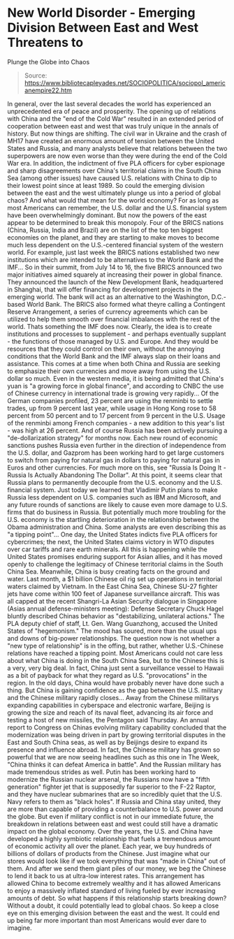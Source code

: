 # New World Disorder - Emerging Division Between East and West Threatens to 
Plunge the Globe into Chaos

> Source: https://www.bibliotecapleyades.net/SOCIOPOLITICA/sociopol_americanempire22.htm

In general, over the last several decades
the world has experienced an unprecedented era of peace and prosperity.
The opening up of relations with China and
the "end of the Cold War" resulted in an extended period of cooperation
between east and west that was truly unique in the annals of history.
But now things are shifting.
The
civil war in Ukraine and the crash of
MH17 have created an enormous amount of tension between the United
States and Russia, and many analysts believe that relations between the
two superpowers are now even worse than they were during the end of the
Cold War era.
In addition, the indictment of five PLA
officers for cyber espionage and sharp disagreements over China's
territorial claims in the South China Sea (among other issues) have
caused U.S. relations with China to dip to their lowest point since at
least 1989.
So could the emerging division between the
east and the west ultimately plunge us into a period of global chaos?
And what would that mean for the world economy?
For as long as most Americans can remember,
the U.S. dollar and the U.S. financial system have been overwhelmingly
dominant. But now the powers of the east appear to be determined to
break this monopoly.
Four of
the BRICS nations (China, Russia, India
and Brazil) are on the list of the top ten biggest economies on the
planet, and they are starting to make moves to become much less
dependent on the U.S.-centered financial system of the western world.
For example, just last week the BRICS
nations established
two new institutions which are intended to be alternatives to
the World Bank and the IMF...
So in their summit, from July 14 to 16,
the five BRICS announced two major initiatives
aimed squarely at increasing their
power in global finance.
They announced the launch of the New
Development Bank, headquartered in Shanghai, that will offer
financing for development projects in the emerging world. The bank
will act as an alternative to the
Washington, D.C.-based World Bank.
The BRICS also formed what theyre
calling a Contingent Reserve Arrangement, a series of currency
agreements which can be utilized to help them smooth over financial
imbalances with the rest of the world.
Thats something the IMF does now.
Clearly,
the idea is to create institutions
and processes to supplement - and perhaps eventually supplant - the
functions of those managed by U.S. and Europe.
And they would be resources that they
could control on their own, without the annoying conditions that
the World Bank and the IMF always
slap on their loans and assistance.
This comes at a time when both China and
Russia are seeking to emphasize their own currencies and move away from
using the U.S. dollar so much.
Even in the western media, it is being
admitted that China's yuan is "a
growing force in global finance", and according to CNBC
the use of Chinese currency in international trade is growing very
rapidly...
Of the German companies profiled, 23
percent are using the renminbi to settle trades, up from 9 percent
last year, while usage in Hong Kong rose to 58 percent from 50
percent and to 17 percent from 9 percent in the U.S.
Usage of the renminbi among French
companies - a new addition to this year's list - was high at 26
percent.
And of course Russia has been actively
pursuing a "de-dollarization strategy" for months now.
Each new round of economic sanctions pushes
Russia even further in the direction of independence from the U.S.
dollar, and Gazprom has been working hard to get large customers to
switch from paying for natural gas in dollars to paying for natural gas
in Euros and other currencies.
For much more on this, see "Russia
Is Doing It - Russia Is Actually Abandoning The Dollar".
At this point, it seems clear that Russia
plans to permanently decouple from the U.S. economy and the U.S.
financial system. Just today we learned that Vladimir Putin plans
to make Russia
less dependent on U.S. companies such as IBM and
Microsoft, and any future rounds of sanctions are likely to
cause even more damage to U.S. firms that do business in Russia.
But potentially much more troubling for the
U.S. economy is the startling deterioration in the relationship between
the Obama administration and China.
Some analysts are even describing this as "a
tipping point"...
One day, the United States indicts five
PLA officers for cybercrimes; the next, the United States claims
victory in WTO disputes over car tariffs and rare earth minerals.
All this is happening while the United
States promises enduring support for Asian allies, and it has moved
openly to challenge the legitimacy of Chinese territorial claims in
the South China Sea.
Meanwhile,
China is busy creating facts on the ground and
water.
Last month, a $1 billion Chinese oil rig
set up operations in territorial waters claimed by Vietnam. In the
East China Sea,
Chinese SU-27 fighter jets have come within
100 feet of Japanese surveillance aircraft.
This was all capped at the recent
Shangri-La Asian Security dialogue in Singapore (Asias annual
defense-ministers meeting): Defense Secretary Chuck Hagel bluntly
described Chinas behavior as "destabilizing, unilateral actions."
The PLA deputy chief of staff, Lt. Gen.
Wang Guanzhong, accused the United States of "hegemonism."
The mood has soured, more than the usual
ups and downs of big-power relationships. The question now is not
whether a "new type of relationship" is in the offing, but rather,
whether U.S.-Chinese relations have reached a tipping point.
Most Americans could not care less about
what China is doing in the South China Sea, but to the Chinese this is a
very, very big deal.
In fact, China just sent
a surveillance vessel to Hawaii as a bit of payback for what
they regard as U.S. "provocations" in the region. In the old days, China
would have probably never have done such a thing.
But China is gaining confidence as the gap
between the U.S. military and the Chinese military
rapidly closes...
Away from the Chinese militarys
expanding capabilities in cyberspace and electronic warfare, Beijing
is growing the size and reach of its naval fleet, advancing its air
force and testing a host of new missiles, the Pentagon said
Thursday.
An annual report to Congress on Chinas
evolving military capability concluded that the modernization was
being driven in part by growing territorial disputes in the East and
South China seas, as well as by Beijings desire to expand its
presence and influence abroad.
In fact, the Chinese military has grown so
powerful that we are now seeing headlines such as this one
in The Week,
"China thinks it can defeat America in battle".
And the Russian military has made tremendous
strides as well. Putin has been working hard to modernize the Russian
nuclear arsenal, the Russians now have
a "fifth generation" fighter jet that
is supposedly far superior to the F-22 Raptor, and they have nuclear
submarines that are so incredibly quiet that the U.S. Navy refers to
them as "black
holes".
If Russia and China stay united, they are
more than capable of providing a counterbalance to U.S. power around the
globe.
But even if military conflict is not in our
immediate future, the breakdown in relations between east and west could
still have a dramatic impact on the global economy.
Over the years, the U.S. and China have
developed a highly symbiotic relationship that fuels a tremendous amount
of economic activity all over the planet. Each year, we buy hundreds of
billions of dollars of products from the Chinese.
Just imagine what our stores would look like
if we took everything that was "made in China" out of them. And after we
send them giant piles of our money, we beg the Chinese to lend it back
to us at ultra-low interest rates.
This arrangement has allowed China to become
extremely wealthy and it has allowed Americans to enjoy a massively
inflated standard of living fueled by ever increasing amounts of debt.
So what happens if this relationship starts
breaking down? Without a doubt, it could potentially lead to global
chaos.
So keep a close eye on this emerging
division between the east and the west. It could end up being far more
important than most Americans would ever dare to imagine.
